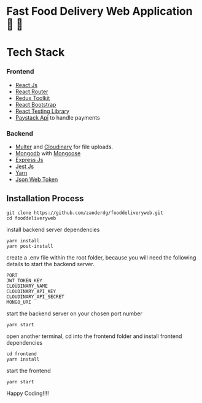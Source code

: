 # Fast Food Delivery Web Application 🍔 🛵

# Tech Stack

### Frontend
- [React Js](https://reactjs.org/)
- [React Router](https://reactrouter.com/)
- [Redux Toolkit](https://redux-toolkit.js.org/introduction/getting-started)
- [React Bootstrap](https://react-bootstrap.github.io/)
- [React Testing Library](https://testing-library.com/docs/react-testing-library/intro/)
- [Paystack Api](https://paystack.com/) to handle payments

### Backend
- [Multer](https://www.npmjs.com/package/multer) and [Cloudinary](https://cloudinary.com/) for file uploads.
- [Mongodb](https://www.mongodb.com/) with [Mongoose](https://mongoosejs.com/)
- [Express Js](https://expressjs.com/)
- [Jest Js](https://jestjs.io/)
- [Yarn](https://yarnpkg.com/)
- [Json Web Token](https://jwt.io/)

## Installation Process
```
git clone https://github.com/zanderdg/fooddeliveryweb.git
cd fooddeliveryweb
```
install backend server dependencies
```
yarn install
yarn post-install
```
create a .env file within the root folder, because you will need the following details to start the backend server.
```
PORT
JWT_TOKEN_KEY
CLOUDINARY_NAME
CLOUDINARY_API_KEY
CLOUDINARY_API_SECRET
MONGO_URI
```
start the backend server on your chosen port number
```
yarn start
```
open another terminal, cd into the frontend folder and install frontend dependencies
```
cd frontend
yarn install
```
start the frontend
```
yarn start
```

Happy Coding!!!!
